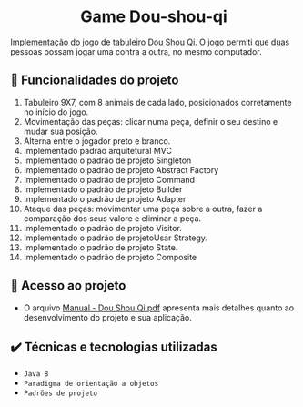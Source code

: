 <h1 align="center">Game Dou-shou-qi</h1>
Implementação do jogo de tabuleiro Dou Shou Qi. O jogo permiti que duas pessoas possam jogar 
uma contra a outra, no mesmo computador.

## 🔨 Funcionalidades do projeto
1. Tabuleiro 9X7, com 8 animais de cada lado, posicionados corretamente no início do jogo.
2. Movimentação das peças: clicar numa peça, definir o seu destino e mudar sua posição.
3. Alterna entre o jogador preto e branco.
4. Implementado padrão arquitetural MVC
5. Implementado o padrão de projeto Singleton 
6. Implementado o padrão de projeto Abstract Factory 
7. Implementado o padrão de projeto Command
8. Implementado o padrão de projeto Builder
9. Implementado o padrão de projeto Adapter
10. Ataque das peças: movimentar uma peça sobre a outra, fazer a comparação dos seus valore e eliminar a peça.
11. Implementado o padrão de projeto Visitor.
12. Implementado o padrão de projetoUsar Strategy.
13. Implementado o padrão de projeto State.
14. Implementado o padrão de projeto Composite

## 📁 Acesso ao projeto
* O arquivo [Manual - Dou Shou Qi.pdf](https://github.com/WillesonThomas/willdev-game-dou-shou-qi/files/10609778/Manual.-.Dou.Shou.Qi.pdf) apresenta mais detalhes quanto ao desenvolvimento do projeto e sua aplicação.

## ✔️ Técnicas e tecnologias utilizadas

- ``Java 8``
- ``Paradigma de orientação a objetos``
- ``Padrões de projeto``
